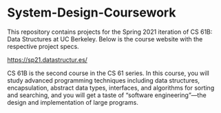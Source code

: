 # System-Design-Coursework

This repository contains projects for the Spring 2021 iteration of CS 61B: Data Structures at UC Berkeley.  Below is the course website with the respective project specs.

https://sp21.datastructur.es/

CS 61B is the second course in the CS 61 series. In this course, you will study advanced programming techniques including data structures, encapsulation, abstract data types, interfaces, and algorithms for sorting and searching, and you will get a taste of “software engineering”—the design and implementation of large programs.
